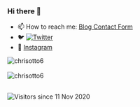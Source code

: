 ### Hi there 👋

- 📫 How to reach me: [Blog Contact Form](https://chrisotto.dev/contact/)
- 🐦 [![Twitter](https://img.shields.io/twitter/follow/wisco_cmo?label=Follow%20%40wisco_cmo&style=social)](https://twitter.com/wisco_cmo)
- 📸 [Instagram](http://instagram.com/wisco_cmo) 

<div>
  <img align="center" src="https://github-readme-stats.vercel.app/api?username=chrisotto6&show_icons=true&theme=dark" alt="chrisotto6" />
<div/>
<br />
  
<div>
  <img align="center" src="https://github-readme-stats.vercel.app/api/top-langs/?username=chrisotto6&layout=compact&hide=html&theme=dark" alt="chrisotto6" />
<div/>
<br />

![Visitors since 11 Nov 2020](http://estruyf-github.azurewebsites.net/api/VisitorHit?user=chrisotto6&repo=chrisotto6&countColor=%237B1E7A)

<!--
**chrisotto6/chrisotto6** is a ✨ _special_ ✨ repository because its `README.md` (this file) appears on your GitHub profile.

Here are some ideas to get you started:

- 🔭 I’m currently working on ...
- 🌱 I’m currently learning ...
- 👯 I’m looking to collaborate on ...
- 🤔 I’m looking for help with ...
- 💬 Ask me about ...
- 📫 How to reach me: ...
- 😄 Pronouns: ...
- ⚡ Fun fact: ...
-->
